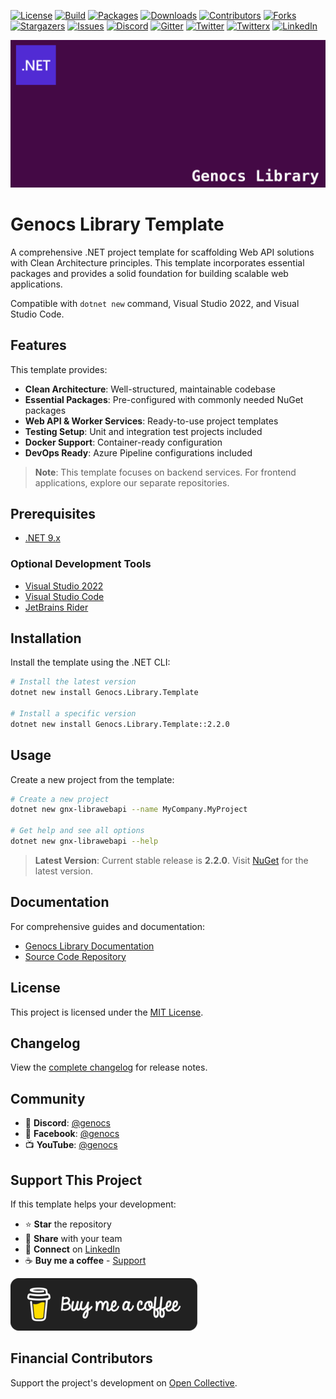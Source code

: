 <!-- PROJECT SHIELDS -->

[![License][license-shield]][license-url]
[![Build][build-shield]][build-url]
[![Packages][package-shield]][package-url]
[![Downloads][downloads-shield]][downloads-url]
[![Contributors][contributors-shield]][contributors-url]
[![Forks][forks-shield]][forks-url]
[![Stargazers][stars-shield]][stars-url]
[![Issues][issues-shield]][issues-url]
[![Discord][discord-shield]][discord-url]
[![Gitter][gitter-shield]][gitter-url]
[![Twitter][twitter-shield]][twitter-url]
[![Twitterx][twitterx-shield]][twitterx-url]
[![LinkedIn][linkedin-shield]][linkedin-url]

[license-shield]: https://img.shields.io/github/license/Genocs/genocs-library-template?color=2da44e&style=flat-square
[license-url]: https://github.com/Genocs/genocs-library-template/blob/main/LICENSE
[build-shield]: https://github.com/Genocs/genocs-library-template/actions/workflows/build_and_test.yml/badge.svg?branch=main
[build-url]: https://github.com/Genocs/genocs-library-template/actions/workflows/build_and_test.yml
[package-shield]: https://img.shields.io/badge/nuget-v.2.2.0-blue?&label=latests&logo=nuget
[package-url]: https://github.com/Genocs/genocs-library-template/actions/workflows/build_and_test.yml
[downloads-shield]: https://img.shields.io/nuget/dt/Genocs.Library.Template.svg?color=2da44e&label=downloads&logo=nuget
[downloads-url]: https://www.nuget.org/packages/Genocs.Library.Template
[contributors-shield]: https://img.shields.io/github/contributors/Genocs/genocs-library-template.svg?style=flat-square
[contributors-url]: https://github.com/Genocs/genocs-library-template/graphs/contributors
[forks-shield]: https://img.shields.io/github/forks/Genocs/genocs-library-template?style=flat-square
[forks-url]: https://github.com/Genocs/genocs-library-template/network/members
[stars-shield]: https://img.shields.io/github/stars/Genocs/genocs-library-template.svg?style=flat-square
[stars-url]: https://img.shields.io/github/stars/Genocs/genocs-library-template?style=flat-square
[issues-shield]: https://img.shields.io/github/issues/Genocs/genocs-library-template?style=flat-square
[issues-url]: https://github.com/Genocs/genocs-library-template/issues
[discord-shield]: https://img.shields.io/discord/1106846706512953385?color=%237289da&label=Discord&logo=discord&logoColor=%237289da&style=flat-square
[discord-url]: https://discord.com/invite/fWwArnkV
[gitter-shield]: https://img.shields.io/badge/chat-on%20gitter-blue.svg
[gitter-url]: https://gitter.im/genocs/
[twitter-shield]: https://img.shields.io/twitter/follow/genocs?color=1DA1F2&label=Twitter&logo=Twitter&style=flat-square
[twitter-url]: https://twitter.com/genocs
[linkedin-shield]: https://img.shields.io/badge/-LinkedIn-black.svg?style=flat-square&logo=linkedin&colorB=555
[linkedin-url]: https://www.linkedin.com/in/giovanni-emanuele-nocco-b31a5169/
[twitterx-shield]: https://img.shields.io/twitter/url/https/twitter.com/genocs.svg?style=social
[twitterx-url]: https://twitter.com/genocs

[![logo](https://raw.githubusercontent.com/Genocs/genocs-library-template/main/assets/genocs-library-logo.png "Genocs Library Template Logo")](https://github.com/Genocs/genocs-library-template)

# Genocs Library Template

A comprehensive .NET project template for scaffolding Web API solutions with Clean Architecture principles. This template incorporates essential packages and provides a solid foundation for building scalable web applications.

Compatible with `dotnet new` command, Visual Studio 2022, and Visual Studio Code.

## Features

This template provides:

- **Clean Architecture**: Well-structured, maintainable codebase
- **Essential Packages**: Pre-configured with commonly needed NuGet packages
- **Web API & Worker Services**: Ready-to-use project templates
- **Testing Setup**: Unit and integration test projects included
- **Docker Support**: Container-ready configuration
- **DevOps Ready**: Azure Pipeline configurations included

> **Note**: This template focuses on backend services. For frontend applications, explore our separate repositories.

## Prerequisites

- [.NET 9.x](https://dotnet.microsoft.com/download/dotnet/9.0)

### Optional Development Tools

- [Visual Studio 2022](https://visualstudio.microsoft.com/vs/preview/vs2022/)
- [Visual Studio Code](https://code.visualstudio.com/download)
- [JetBrains Rider](https://www.jetbrains.com/rider/)

## Installation

Install the template using the .NET CLI:

```bash
# Install the latest version
dotnet new install Genocs.Library.Template

# Install a specific version
dotnet new install Genocs.Library.Template::2.2.0
```

## Usage

Create a new project from the template:

```bash
# Create a new project
dotnet new gnx-librawebapi --name MyCompany.MyProject

# Get help and see all options
dotnet new gnx-librawebapi --help
```

> **Latest Version**: Current stable release is **2.2.0**. Visit [NuGet](https://www.nuget.org/packages/Genocs.Library.Template/) for the latest version.

## Documentation

For comprehensive guides and documentation:

- [Genocs Library Documentation](https://genocs-blog.netlify.app/library/)
- [Source Code Repository](https://github.com/Genocs/genocs-library-template)

## License

This project is licensed under the [MIT License](LICENSE).

## Changelog

View the [complete changelog](https://github.com/Genocs/genocs-library-template/blob/main/CHANGELOG.md) for release notes.

## Community

- 💬 **Discord**: [@genocs](https://discord.com/invite/fWwArnkV)
- 📘 **Facebook**: [@genocs](https://facebook.com/Genocs)
- 📺 **YouTube**: [@genocs](https://youtube.com/c/genocs)

## Support This Project

If this template helps your development:

- ⭐ **Star** the repository
- 🔄 **Share** with your team
- 💼 **Connect** on [LinkedIn](https://www.linkedin.com/in/giovanni-emanuele-nocco-b31a5169/)
- ☕ **Buy me a coffee** - [Support](https://www.buymeacoffee.com/genocs)

[![Buy me a coffee](https://raw.githubusercontent.com/Genocs/genocs-library-template/main/assets/buy-me-a-coffee.png)](https://www.buymeacoffee.com/genocs)

## Financial Contributors

Support the project's development on [Open Collective](https://opencollective.com/genocs).
